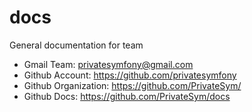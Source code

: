# docs
General documentation for team


- Gmail Team: privatesymfony@gmail.com
- Github Account: https://github.com/privatesymfony
- Github Organization: https://github.com/PrivateSym/
- Github Docs: https://github.com/PrivateSym/docs



